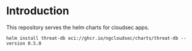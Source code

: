 # Introduction

This repository serves the helm charts for cloudsec apps.

```
helm install threat-db oci://ghcr.io/ngcloudsec/charts/threat-db --version 0.5.0
```
